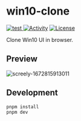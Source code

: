 # win10-clone

<div>

<a href="https://github.com/maltoze/win10-clone/actions">![test](https://github.com/maltoze/win10-clone/actions/workflows/ci.yml/badge.svg)
</a>
<a href="https://github.com/maltoze/win10-clone/commits/master"><img src="https://img.shields.io/github/last-commit/maltoze/win10-clone" alt="Activity"></a>
<a href="https://github.com/maltoze/win10-clone/blob/master/LICENSE"><img src="https://img.shields.io/github/license/maltoze/win10-clone" alt="License"></a>

</div>

Clone Win10 UI in browser.

## Preview

![screely-1672815913011](https://user-images.githubusercontent.com/18044730/210501951-60eaeeac-ea1c-4e85-b81f-4ec3d4335f70.png)

## Development

```bash
pnpm install
pnpm dev
```
